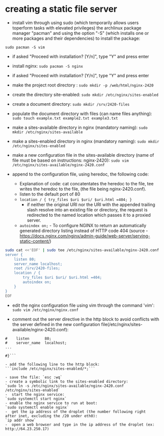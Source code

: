 # creating a static file server

-  install vim through using sudo (which temporarily allows users toperform tasks with elevated privileges) the archlinux package manager "pacman" and using the option "-S" (which installs one or more packages and their dependencies) to install the package:

```sudo pacman -S vim```

- if asked "Proceed with installation? [Y/n]", type "Y" and press enter

-  install nginx:
```sudo pacman -S nginx```

- if asked "Proceed with installation? [Y/n]", type "Y" and press enter

- make the project root directory :
```sudo mkdir -p /web/html/nginx-2420```



- create the directory site-enabled:
```sudo mkdir /etc/nginx/sites-enabled```

- create a document directory:
```sudo mkdir /srv/2420-files```

- populate the document directory with files (can name files anything):
```sudo touch example.txt example2.txt example3.txt```

- make a sites-available directory in nginx (mandatory naming):
`sudo mkdir /etc/nginx/sites-available`
- make a sites-enabled directory in nginx (mandatory naming):
`sudo mkdir /etc/nginx/sites-enabled`
-  make a new configuration file in the sites-available directory (name of file must be based on instructions: nginx-2420):
`sudo vim /etc/nginx/sites-available/nginx-2420.conf`
-  append to the configuration file, using heredoc, the following code:
    - Explanation of code: 
    cat concatentates the heredoc to the file, tee writes the heredoc to the file, (the file being nginx-2420.conf).
    - listen to the default port of 80
    - `location / {
    try_files $uri $uri/ $uri.html =404;
}` 
        -  if neither the original URI nor the URI with the appended trailing slash resolve into an existing file or directory, the request is redirected to the named location which passes it to a proxied server.
    - `autoindex on;` -  To configure NGINX to return an automatically generated directory listing instead of HTTP code 404 (source - https://docs.nginx.com/nginx/admin-guide/web-server/serving-static-content/)

```bash 
sudo cat <<'EOF' | sudo tee /etc/nginx/sites-available/nginx-2420.conf
server {
    listen 80;
    server_name localhost;
    root /srv/2420-files;
    location / {
        try_files $uri $uri/ $uri.html =404;
        autoindex on;
    }
}
EOF

 ```



- edit the nginx configuration file using vim through the command 'vim':
`sudo vim /etc/nginx/nginx.conf`

- comment out the server directive in the http block to avoid conflicts with the server defined in the new configuration file(/etc/nginx/sites-available/nginx-2420.conf):

```#server {
#    listen       80;
#    server_name  localhost;
...

#}```

- add the following line to the http block:
```include /etc/nginx/sites-enabled/*;```

- save the file: `esc :wq`
- create a symbolic link to the sites-enabled directory:
`sudo ln -s /etc/nginx/sites-available/nginx-2420.conf /etc/nginx/sites-enabled`
-  start the nginx service:
`sudo systemctl start nginx`
- enable the nginx service to run at boot:
`sudo systemctl enable nginx`
-  get the ip address of the droplet (the number following right
after inet, excluding the /20 under eth0):
`ip addr show`
-  open a web browser and type in the ip address of the droplet (ex:
http://64.23.250.17)